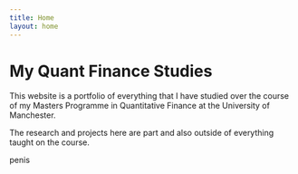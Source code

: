 ```yaml
---
title: Home
layout: home
---
```


# My Quant Finance Studies
This website is a portfolio of everything that I have studied over the course of my Masters Programme in Quantitative Finance at the University of Manchester.

The research and projects here are part and also outside of everything taught on the course.

penis

